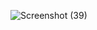![Screenshot (39)](https://user-images.githubusercontent.com/99112193/228554479-78774365-4bd0-4972-ac9d-d22cc5c2cd61.png)
